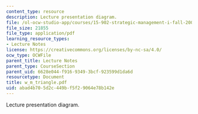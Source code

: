 ```yaml
---
content_type: resource
description: Lecture presentation diagram.
file: /ol-ocw-studio-app/courses/15-902-strategic-management-i-fall-2006/abad4b705d2c449bf5f29064e78b142e_w_m_triangle.pdf
file_size: 21855
file_type: application/pdf
learning_resource_types:
- Lecture Notes
license: https://creativecommons.org/licenses/by-nc-sa/4.0/
ocw_type: OCWFile
parent_title: Lecture Notes
parent_type: CourseSection
parent_uid: 6628e044-f916-9349-3bcf-923599d1da6d
resourcetype: Document
title: w_m_triangle.pdf
uid: abad4b70-5d2c-449b-f5f2-9064e78b142e
---
```

Lecture presentation diagram.